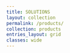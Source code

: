 ```yaml
---
title: SOLUTIONS
layout: collection
permalink: /products/
collection: products
entries_layout: grid
classes: wide
---
```

